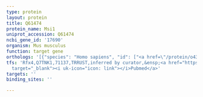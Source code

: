 ```yaml
---
type: protein
layout: protein
title: Q61474
protein_name: Msi1
uniprot_accession: Q61474
ncbi_gene_id: '17690'
organism: Mus musculus
function: target gene
orthologs: '[{"species": "Homo sapiens", "id": ["<a href=\"/protein/o43347\">O43347</a>"]}, {"species": "Rattus norvegicus", "id": ["F1LRH1"]}]'
tfs: 'Rfx4,Q7TNK1,71137,TRRUST,inferred by curator,&ensp;<a href="https://www.ncbi.nlm.nih.gov/pubmed/?term=29087512%5Buid%5D+OR+25058468%5Buid%5D"
  target="_blank"><i uk-icon="icon: link"></i>Pubmed</a>'
targets: ''
binding_sites: ''

---
```

